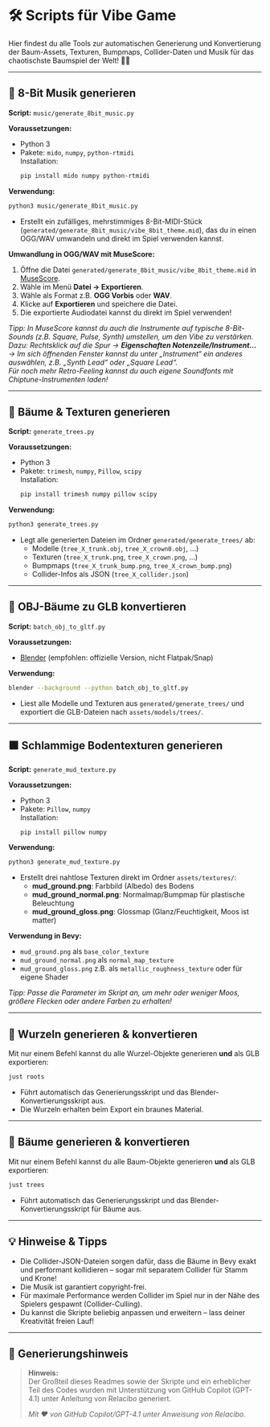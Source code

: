 # 🛠️ Scripts für Vibe Game

Hier findest du alle Tools zur automatischen Generierung und Konvertierung der Baum-Assets, Texturen, Bumpmaps, Collider-Daten und Musik für das chaotischste Baumspiel der Welt! 🌳💥

---

## 🎵 8-Bit Musik generieren

**Script:** `music/generate_8bit_music.py`

**Voraussetzungen:**  
- Python 3  
- Pakete: `mido`, `numpy`, `python-rtmidi`  
  Installation:  
  ```sh
  pip install mido numpy python-rtmidi
  ```

**Verwendung:**  
```sh
python3 music/generate_8bit_music.py
```
- Erstellt ein zufälliges, mehrstimmiges 8-Bit-MIDI-Stück (`generated/generate_8bit_music/vibe_8bit_theme.mid`), das du in einen OGG/WAV umwandeln und direkt im Spiel verwenden kannst.

**Umwandlung in OGG/WAV mit MuseScore:**  
1. Öffne die Datei `generated/generate_8bit_music/vibe_8bit_theme.mid` in [MuseScore](https://musescore.org/de).
2. Wähle im Menü **Datei → Exportieren**.
3. Wähle als Format z.B. **OGG Vorbis** oder **WAV**.
4. Klicke auf **Exportieren** und speichere die Datei.
5. Die exportierte Audiodatei kannst du direkt im Spiel verwenden!

_Tipp: In MuseScore kannst du auch die Instrumente auf typische 8-Bit-Sounds (z.B. Square, Pulse, Synth) umstellen, um den Vibe zu verstärken.  
Dazu: Rechtsklick auf die Spur → **Eigenschaften Notenzeile/Instrument...** → Im sich öffnenden Fenster kannst du unter „Instrument“ ein anderes auswählen, z.B. „Synth Lead“ oder „Square Lead“.  
Für noch mehr Retro-Feeling kannst du auch eigene Soundfonts mit Chiptune-Instrumenten laden!_

---

## 🌲 Bäume & Texturen generieren

**Script:** `generate_trees.py`

**Voraussetzungen:**  
- Python 3  
- Pakete: `trimesh`, `numpy`, `Pillow`, `scipy`  
  Installation:  
  ```sh
  pip install trimesh numpy pillow scipy
  ```

**Verwendung:**  
```sh
python3 generate_trees.py
```
- Legt alle generierten Dateien im Ordner `generated/generate_trees/` ab:
  - Modelle (`tree_X_trunk.obj`, `tree_X_crown0.obj`, ...)
  - Texturen (`tree_X_trunk.png`, `tree_X_crown.png`, ...)
  - Bumpmaps (`tree_X_trunk_bump.png`, `tree_X_crown_bump.png`)
  - Collider-Infos als JSON (`tree_X_collider.json`)

---

## 🔄 OBJ-Bäume zu GLB konvertieren

**Script:** `batch_obj_to_gltf.py`

**Voraussetzungen:**  
- [Blender](https://www.blender.org/download/) (empfohlen: offizielle Version, nicht Flatpak/Snap)

**Verwendung:**  
```sh
blender --background --python batch_obj_to_gltf.py
```
- Liest alle Modelle und Texturen aus `generated/generate_trees/` und exportiert die GLB-Dateien nach `assets/models/trees/`.

---

## 🟫 Schlammige Bodentexturen generieren

**Script:** `generate_mud_texture.py`

**Voraussetzungen:**  
- Python 3  
- Pakete: `Pillow`, `numpy`  
  Installation:  
  ```sh
  pip install pillow numpy
  ```

**Verwendung:**  
```sh
python3 generate_mud_texture.py
```
- Erstellt drei nahtlose Texturen direkt im Ordner `assets/textures/`:
  - **mud_ground.png**: Farbbild (Albedo) des Bodens
  - **mud_ground_normal.png**: Normalmap/Bumpmap für plastische Beleuchtung
  - **mud_ground_gloss.png**: Glossmap (Glanz/Feuchtigkeit, Moos ist matter)

**Verwendung in Bevy:**  
- `mud_ground.png` als `base_color_texture`
- `mud_ground_normal.png` als `normal_map_texture`
- `mud_ground_gloss.png` z.B. als `metallic_roughness_texture` oder für eigene Shader

_Tipp: Passe die Parameter im Skript an, um mehr oder weniger Moos, größere Flecken oder andere Farben zu erhalten!_

---

## 🌱 Wurzeln generieren & konvertieren

Mit nur einem Befehl kannst du alle Wurzel-Objekte generieren **und** als GLB exportieren:

```sh
just roots
```

- Führt automatisch das Generierungsskript und das Blender-Konvertierungsskript aus.
- Die Wurzeln erhalten beim Export ein braunes Material.

---

## 🌳 Bäume generieren & konvertieren

Mit nur einem Befehl kannst du alle Baum-Objekte generieren **und** als GLB exportieren:

```sh
just trees
```

- Führt automatisch das Generierungsskript und das Blender-Konvertierungsskript für Bäume aus.

---

## 💡 Hinweise & Tipps

- Die Collider-JSON-Dateien sorgen dafür, dass die Bäume in Bevy exakt und performant kollidieren – sogar mit separatem Collider für Stamm und Krone!
- Die Musik ist garantiert copyright-frei.
- Für maximale Performance werden Collider im Spiel nur in der Nähe des Spielers gespawnt (Collider-Culling).
- Du kannst die Skripte beliebig anpassen und erweitern – lass deiner Kreativität freien Lauf!

---

## 🤖 Generierungshinweis

> **Hinweis:**  
> Der Großteil dieses Readmes sowie der Skripte und ein erheblicher Teil des Codes wurden mit Unterstützung von GitHub Copilot (GPT-4.1) unter Anleitung von Relacibo generiert.  
>  
> _Mit ❤️ von GitHub Copilot/GPT-4.1 unter Anweisung von Relacibo._
